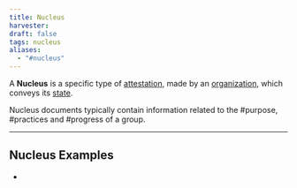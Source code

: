 ```yaml
---
title: Nucleus
harvester: 
draft: false
tags: nucleus
aliases:
  - "#nucleus"
---
```


A **Nucleus** is a specific type of [attestation](lexicon/Attestations.md), made by an [organization](notes/primitives-project/framework/group-properties/index.md),  which conveys its [state](notes/primitives-project/framework/group-properties/state.md).

Nucleus documents typically contain information related to the #purpose, #practices and #progress of a group.

---

## Nucleus Examples

- 

